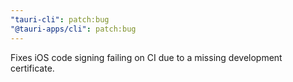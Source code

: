 ```yaml
---
"tauri-cli": patch:bug
"@tauri-apps/cli": patch:bug
---
```


Fixes iOS code signing failing on CI due to a missing development certificate.
